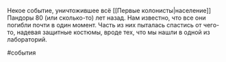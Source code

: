 Некое событие, уничтожившее всё [[Первые колонисты|население]] Пандоры 80 (или сколько-то) лет назад.
Нам известно, что все они погибли почти в один момент. Часть из них пыталась спастись от чего-то, надевая защитные костюмы, вроде тех, что мы нашли в одной из лабораторий.

#события